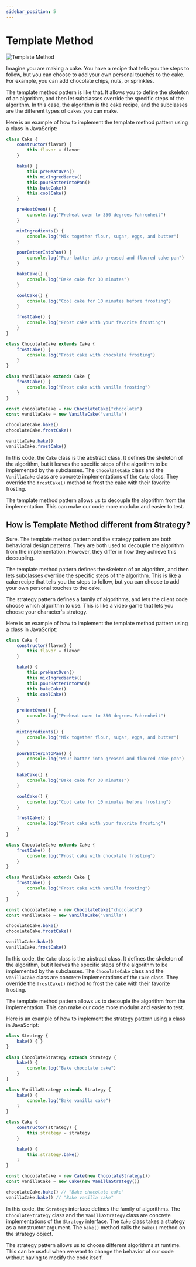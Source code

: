 ```yaml
---
sidebar_position: 5
---
```


# Template Method

![Template Method](./img/template.png)

Imagine you are making a cake. You have a recipe that tells you the steps to follow, but you can choose to add your own personal touches to the cake. For example, you can add chocolate chips, nuts, or sprinkles.

The template method pattern is like that. It allows you to define the skeleton of an algorithm, and then let subclasses override the specific steps of the algorithm. In this case, the algorithm is the cake recipe, and the subclasses are the different types of cakes you can make.

Here is an example of how to implement the template method pattern using a class in JavaScript:

```js
class Cake {
    constructor(flavor) {
        this.flavor = flavor
    }

    bake() {
        this.preHeatOven()
        this.mixIngredients()
        this.pourBatterIntoPan()
        this.bakeCake()
        this.coolCake()
    }

    preHeatOven() {
        console.log("Preheat oven to 350 degrees Fahrenheit")
    }

    mixIngredients() {
        console.log("Mix together flour, sugar, eggs, and butter")
    }

    pourBatterIntoPan() {
        console.log("Pour batter into greased and floured cake pan")
    }

    bakeCake() {
        console.log("Bake cake for 30 minutes")
    }

    coolCake() {
        console.log("Cool cake for 10 minutes before frosting")
    }

    frostCake() {
        console.log("Frost cake with your favorite frosting")
    }
}

class ChocolateCake extends Cake {
    frostCake() {
        console.log("Frost cake with chocolate frosting")
    }
}

class VanillaCake extends Cake {
    frostCake() {
        console.log("Frost cake with vanilla frosting")
    }
}

const chocolateCake = new ChocolateCake("chocolate")
const vanillaCake = new VanillaCake("vanilla")

chocolateCake.bake()
chocolateCake.frostCake()

vanillaCake.bake()
vanillaCake.frostCake()
```

In this code, the `Cake` class is the abstract class. It defines the skeleton of the algorithm, but it leaves the specific steps of the algorithm to be implemented by the subclasses. The `ChocolateCake` class and the `VanillaCake` class are concrete implementations of the `Cake` class. They override the `frostCake()` method to frost the cake with their favorite frosting.

The template method pattern allows us to decouple the algorithm from the implementation. This can make our code more modular and easier to test.


## How is Template Method different from Strategy?

Sure. The template method pattern and the strategy pattern are both behavioral design patterns. They are both used to decouple the algorithm from the implementation. However, they differ in how they achieve this decoupling.

The template method pattern defines the skeleton of an algorithm, and then lets subclasses override the specific steps of the algorithm. This is like a cake recipe that tells you the steps to follow, but you can choose to add your own personal touches to the cake.

The strategy pattern defines a family of algorithms, and lets the client code choose which algorithm to use. This is like a video game that lets you choose your character's strategy.

Here is an example of how to implement the template method pattern using a class in JavaScript:

```js
class Cake {
    constructor(flavor) {
        this.flavor = flavor
    }

    bake() {
        this.preHeatOven()
        this.mixIngredients()
        this.pourBatterIntoPan()
        this.bakeCake()
        this.coolCake()
    }

    preHeatOven() {
        console.log("Preheat oven to 350 degrees Fahrenheit")
    }

    mixIngredients() {
        console.log("Mix together flour, sugar, eggs, and butter")
    }

    pourBatterIntoPan() {
        console.log("Pour batter into greased and floured cake pan")
    }

    bakeCake() {
        console.log("Bake cake for 30 minutes")
    }

    coolCake() {
        console.log("Cool cake for 10 minutes before frosting")
    }

    frostCake() {
        console.log("Frost cake with your favorite frosting")
    }
}

class ChocolateCake extends Cake {
    frostCake() {
        console.log("Frost cake with chocolate frosting")
    }
}

class VanillaCake extends Cake {
    frostCake() {
        console.log("Frost cake with vanilla frosting")
    }
}

const chocolateCake = new ChocolateCake("chocolate")
const vanillaCake = new VanillaCake("vanilla")

chocolateCake.bake()
chocolateCake.frostCake()

vanillaCake.bake()
vanillaCake.frostCake()
```

In this code, the `Cake` class is the abstract class. It defines the skeleton of the algorithm, but it leaves the specific steps of the algorithm to be implemented by the subclasses. The `ChocolateCake` class and the `VanillaCake` class are concrete implementations of the `Cake` class. They override the `frostCake()` method to frost the cake with their favorite frosting.

The template method pattern allows us to decouple the algorithm from the implementation. This can make our code more modular and easier to test.

Here is an example of how to implement the strategy pattern using a class in JavaScript:

```js
class Strategy {
    bake() { }
}

class ChocolateStrategy extends Strategy {
    bake() {
        console.log("Bake chocolate cake")
    }
}

class VanillaStrategy extends Strategy {
    bake() {
        console.log("Bake vanilla cake")
    }
}

class Cake {
    constructor(strategy) {
        this.strategy = strategy
    }

    bake() {
        this.strategy.bake()
    }
}

const chocolateCake = new Cake(new ChocolateStrategy())
const vanillaCake = new Cake(new VanillaStrategy())

chocolateCake.bake() // "Bake chocolate cake"
vanillaCake.bake() // "Bake vanilla cake"
```

In this code, the `Strategy` interface defines the family of algorithms. The `ChocolateStrategy` class and the `VanillaStrategy` class are concrete implementations of the `Strategy` interface. The `Cake` class takes a strategy as a constructor argument. The `bake()` method calls the `bake()` method on the strategy object.

The strategy pattern allows us to choose different algorithms at runtime. This can be useful when we want to change the behavior of our code without having to modify the code itself.